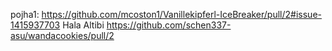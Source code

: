 pojha1: https://github.com/mcoston1/Vanillekipferl-IceBreaker/pull/2#issue-1415937703
Hala Altibi       https://github.com/schen337-asu/wandacookies/pull/2
